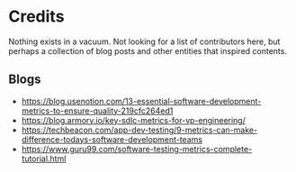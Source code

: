 # Credits

Nothing exists in a vacuum. Not looking for a list of contributors here, but
perhaps a collection of blog posts and other entities that inspired contents.

## Blogs

- https://blog.usenotion.com/13-essential-software-development-metrics-to-ensure-quality-219cfc264ed1
- https://blog.armory.io/key-sdlc-metrics-for-vp-engineering/
- https://techbeacon.com/app-dev-testing/9-metrics-can-make-difference-todays-software-development-teams 
- https://www.guru99.com/software-testing-metrics-complete-tutorial.html
